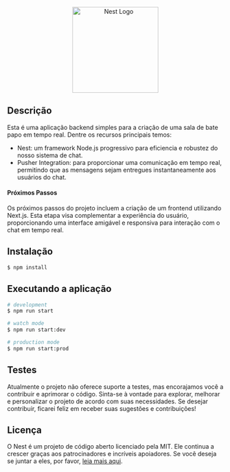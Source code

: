 <p align="center">
  <a href="http://nestjs.com/" target="blank"><img src="https://nestjs.com/img/logo-small.svg" width="200" alt="Nest Logo" /></a>
</p>

[circleci-image]: https://img.shields.io/circleci/build/github/nestjs/nest/master?token=abc123def456
[circleci-url]: https://circleci.com/gh/nestjs/nest


## Descrição

Esta é uma aplicação backend simples para a criação de uma sala de bate papo em tempo real. 
Dentre os recursos principais temos:

- Nest: um framework Node.js progressivo para eficiencia e robustez do nosso sistema de chat.
- Pusher Integration: para proporcionar uma comunicação em tempo real, permitindo que as mensagens sejam entregues instantaneamente aos usuários do chat.

#### Próximos Passos
Os próximos passos do projeto incluem a criação de um frontend utilizando Next.js. Esta etapa visa complementar a experiência do usuário, proporcionando uma interface amigável e responsiva para interação com o chat em tempo real.

## Instalação

```bash
$ npm install
```

## Executando a aplicação

```bash
# development
$ npm run start

# watch mode
$ npm run start:dev

# production mode
$ npm run start:prod
```

## Testes
Atualmente o projeto não oferece suporte a testes, mas encorajamos você a contribuir e aprimorar o código. Sinta-se à vontade para explorar, melhorar e personalizar o projeto de acordo com suas necessidades. Se desejar contribuir, ficarei feliz em receber suas sugestões e contribuições!

## Licença

O Nest é um projeto de código aberto licenciado pela MIT. Ele continua a crescer graças aos patrocinadores e incríveis apoiadores. Se você deseja se juntar a eles, por favor,  [leia mais aqui](https://docs.nestjs.com/support). 

